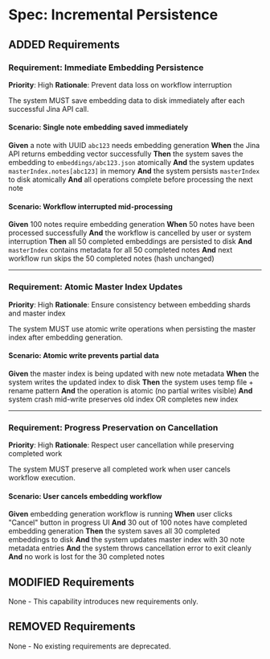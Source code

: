 # Spec: Incremental Persistence

## ADDED Requirements

### Requirement: Immediate Embedding Persistence

**Priority**: High
**Rationale**: Prevent data loss on workflow interruption

The system MUST save embedding data to disk immediately after each successful Jina API call.

#### Scenario: Single note embedding saved immediately

**Given** a note with UUID `abc123` needs embedding generation
**When** the Jina API returns embedding vector successfully
**Then** the system saves the embedding to `embeddings/abc123.json` atomically
**And** the system updates `masterIndex.notes[abc123]` in memory
**And** the system persists `masterIndex` to disk atomically
**And** all operations complete before processing the next note

#### Scenario: Workflow interrupted mid-processing

**Given** 100 notes require embedding generation
**When** 50 notes have been processed successfully
**And** the workflow is cancelled by user or system interruption
**Then** all 50 completed embeddings are persisted to disk
**And** `masterIndex` contains metadata for all 50 completed notes
**And** next workflow run skips the 50 completed notes (hash unchanged)

---

### Requirement: Atomic Master Index Updates

**Priority**: High
**Rationale**: Ensure consistency between embedding shards and master index

The system MUST use atomic write operations when persisting the master index after embedding generation.

#### Scenario: Atomic write prevents partial data

**Given** the master index is being updated with new note metadata
**When** the system writes the updated index to disk
**Then** the system uses temp file + rename pattern
**And** the operation is atomic (no partial writes visible)
**And** system crash mid-write preserves old index OR completes new index

---

### Requirement: Progress Preservation on Cancellation

**Priority**: High
**Rationale**: Respect user cancellation while preserving completed work

The system MUST preserve all completed work when user cancels workflow execution.

#### Scenario: User cancels embedding workflow

**Given** embedding generation workflow is running
**When** user clicks "Cancel" button in progress UI
**And** 30 out of 100 notes have completed embedding generation
**Then** the system saves all 30 completed embeddings to disk
**And** the system updates master index with 30 note metadata entries
**And** the system throws cancellation error to exit cleanly
**And** no work is lost for the 30 completed notes

## MODIFIED Requirements

None - This capability introduces new requirements only.

## REMOVED Requirements

None - No existing requirements are deprecated.
